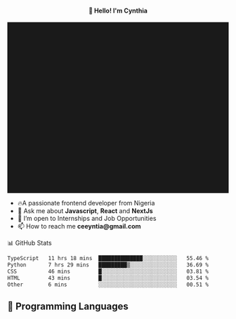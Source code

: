 <h4 align="center">👋 Hello! I'm Cynthia</h4>

<hr style="height:10%; margin-left:0; margin-right:0;" />

<div align="left">
  <ul>
  <li>🔥A passionate frontend developer from Nigeria</li>
  <li>💬 Ask me about <strong>Javascript</strong>, <strong>React</strong> and <strong> NextJs</strong></li>
  <li>👯 I’m open to Internships and Job Opportunities</li>
  <li>📫 How to reach me <strong>ceeyntia@gmail.com</strong></li>
</ul>
</div
  
## 📊 GitHub Stats

<!--START_SECTION:waka-->

```txt
TypeScript   11 hrs 18 mins  ██████████████░░░░░░░░░░░   55.46 %
Python       7 hrs 29 mins   █████████▒░░░░░░░░░░░░░░░   36.69 %
CSS          46 mins         █░░░░░░░░░░░░░░░░░░░░░░░░   03.81 %
HTML         43 mins         █░░░░░░░░░░░░░░░░░░░░░░░░   03.54 %
Other        6 mins          ░░░░░░░░░░░░░░░░░░░░░░░░░   00.51 %
```

<!--END_SECTION:waka-->

## 💬 Programming Languages

<!--START_SECTION:languages-->
<!--END_SECTION:languages-->
